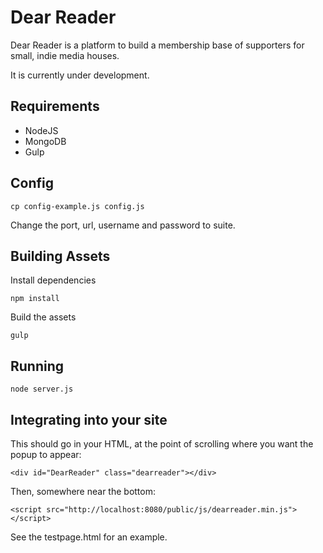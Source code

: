# Dear Reader

Dear Reader is a platform to build a membership base of supporters for small, indie media houses. 

It is currently under development.

## Requirements

- NodeJS
- MongoDB
- Gulp

## Config

```
cp config-example.js config.js
```

Change the port, url, username and password to suite.

## Building Assets

Install dependencies

```
npm install
```

Build the assets

```
gulp
```

## Running

```
node server.js
```

## Integrating into your site

This should go in your HTML, at the point of scrolling where you want the popup to appear:

```
<div id="DearReader" class="dearreader"></div>
```

Then, somewhere near the bottom:

```
<script src="http://localhost:8080/public/js/dearreader.min.js"></script>
```

See the testpage.html for an example.